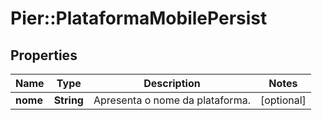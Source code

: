 # Pier::PlataformaMobilePersist

## Properties
Name | Type | Description | Notes
------------ | ------------- | ------------- | -------------
**nome** | **String** | Apresenta o nome da plataforma. | [optional] 


